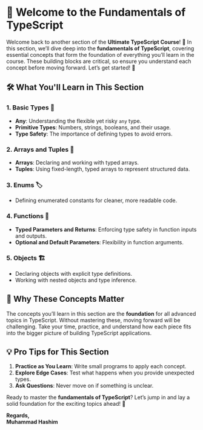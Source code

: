 # 🚀 **Welcome to the Fundamentals of TypeScript**

Welcome back to another section of the **Ultimate TypeScript Course**! 🎉 In this section, we’ll dive deep into the **fundamentals of TypeScript**, covering essential concepts that form the foundation of everything you’ll learn in the course. These building blocks are critical, so ensure you understand each concept before moving forward. Let’s get started! 🚀


## 🛠️ **What You'll Learn in This Section**

### 1. **Basic Types** 🔰  
   - **Any**: Understanding the flexible yet risky `any` type.
   - **Primitive Types**: Numbers, strings, booleans, and their usage.
   - **Type Safety**: The importance of defining types to avoid errors.

### 2. **Arrays and Tuples** 🧩  
   - **Arrays**: Declaring and working with typed arrays.
   - **Tuples**: Using fixed-length, typed arrays to represent structured data.

### 3. **Enums** 🏷️  
   - Defining enumerated constants for cleaner, more readable code.

### 4. **Functions** 🔄  
   - **Typed Parameters and Returns**: Enforcing type safety in function inputs and outputs.
   - **Optional and Default Parameters**: Flexibility in function arguments.

### 5. **Objects** 🏗️  
   - Declaring objects with explicit type definitions.
   - Working with nested objects and type inference.


## 🎯 **Why These Concepts Matter**

The concepts you’ll learn in this section are the **foundation** for all advanced topics in TypeScript. Without mastering these, moving forward will be challenging. Take your time, practice, and understand how each piece fits into the bigger picture of building TypeScript applications.


## 💡 **Pro Tips for This Section**

1. **Practice as You Learn**: Write small programs to apply each concept.
2. **Explore Edge Cases**: Test what happens when you provide unexpected types.
3. **Ask Questions**: Never move on if something is unclear.


Ready to master the **fundamentals of TypeScript**? Let’s jump in and lay a solid foundation for the exciting topics ahead! 🚀  


**Regards,**  
**Muhammad Hashim**  